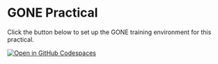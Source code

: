 # GONE Practical

Click the button below to set up the GONE training environment for this practical. 

[![Open in GitHub Codespaces](https://github.com/codespaces/badge.svg)](https://classroom.github.com/a/K_i4sxZa)
